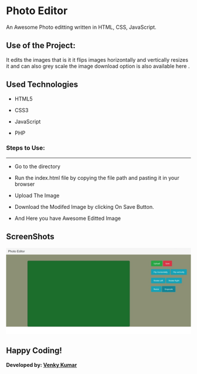 <h1>Photo Editor</h1>

<p>An Awesome Photo editting written in HTML, CSS, JavaScript.</p>

## Use of the Project:

<p>It edits the images that is it it flips images horizontally and vertically resizes it and can also grey scale the image download option is also available here  . </p>

## Used Technologies

- HTML5
  
- CSS3
  
- JavaScript

- PHP

### Steps to Use:

---
- Go to the directory

- Run the index.html file by copying the file path and pasting it in your browser

- Upload The Image

- Download the Modifed Image by clicking On Save Button.

- And Here you have Awesome Editted Image

## ScreenShots

![Screenshot](Screenshot.jpeg)


## Happy Coding!

<strong>Developed by: <a href=
"https://github.com/BoddepallyVenkatesh06">Venky Kumar</a>